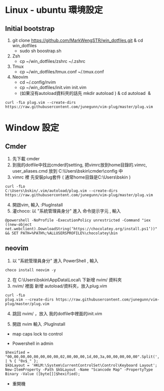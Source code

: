 # Linux - ubuntu 環境設定
## Initial bootstrap
1. git clone https://github.com/MarkWengSTR/win_dotfiles.git  & cd win_dotfiles
    - sudo sh boostrap.sh
2. Zsh
    - cp ~/win_dotfiles/zshrc ~/.zshrc 
3. Tmux
    - cp ~/win_dotfiles/tmux.conf ~/.tmux.conf 
4. Neovim 
    - cd ~/.config/nvim  
    - cp ~/win_dotfiles/init.vim init.vim
    - (如果沒有autoload資料夾的話先 mkdir autoload ) & cd autoload  & 
```
curl -fLo plug.vim --create-dirs https://raw.githubusercontent.com/junegunn/vim-plug/master/plug.vim
```

# Window 設定
## Cmder

1. 先下載 cmder
2. 到我的dotfile中找出cmder的setting, 把vimrc放到home目錄的.vimrc, user_aliases.cmd 放到 C:\Users\bskin\cmder\config 中
3. vimrc 裡 先安裝plug套件 ( 通常home目錄是C:\Users\bskin )
```
curl -fLo  
C:\Users\bskin/.vim/autoload/plug.vim --create-dirs https://raw.githubusercontent.com/junegunn/vim-plug/master/plug.vim
```
4. 開啟vim, 輸入 :PlugInstall
5. 灌choco: 以 "系統管理員身分" 進入 命令提示字元 , 輸入
```
@powershell -NoProfile -ExecutionPolicy unrestricted -Command "iex ((new-object net.webclient).DownloadString(‘https://chocolatey.org/install.ps1‘))" && SET PATH=%PATH%;%ALLUSERSPROFILE%\chocolatey\bin
```

## neovim

1. 以 "系統管理員身分" 進入 PowerShell , 輸入   
```
choco install neovim -y
```
2. 在 C:\Users\bskin\AppData\Local\ 下新增 nvim/ 資料夾
3. nvim/ 裡面 新增 autoload/資料夾，放入plug.vim
```
curl -fLo   
plug.vim --create-dirs https://raw.githubusercontent.com/junegunn/vim-plug/master/plug.vim
```
4. 跳回 nvim/ ，放入 我的dotfile中裡面的init.vim
 
5. 開啟 nvim 輸入 :PlugInstall
  - map caps lock to control

  - Powershell in admin
```
$hexified = "00,00,00,00,00,00,00,00,02,00,00,00,1d,00,3a,00,00,00,00,00".Split(',') | % { "0x$_" }; 
$kbLayout = 'HKLM:\System\CurrentControlSet\Control\Keyboard Layout'; 
New-ItemProperty -Path $kbLayout -Name "Scancode Map" -PropertyType Binary -Value ([byte[]]$hexified);
```
  - 重開機
